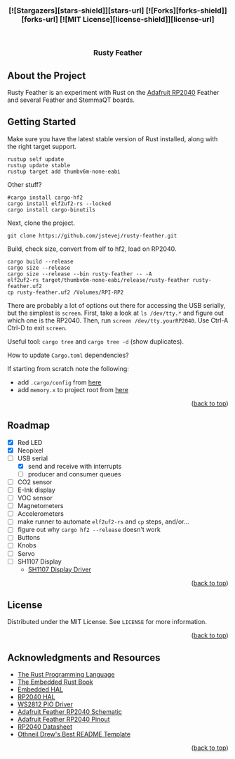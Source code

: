 <div id="top"></div>

<!-- Project Shields -->

<h3 align="center">
[![Stargazers][stars-shield]][stars-url]
[![Forks][forks-shield]][forks-url]
[![MIT License][license-shield]][license-url]
</h3>

<!-- PROJECT LOGO -->

<br />
<div align="center">
<!--
  <a href="https://github.com/github_username/repo_name">
    <img src="images/logo.png" alt="Logo" width="80" height="80">
  </a>
-->
  <h3 align="center">Rusty Feather</h3>
<!--
  <p align="center">
    project_description
    <br />
    <a href="https://github.com/github_username/repo_name"><strong>Explore the docs »</strong></a>
    <br />
    <br />
    <a href="https://github.com/github_username/repo_name">View Demo</a>
    ·
    <a href="https://github.com/github_username/repo_name/issues">Report Bug</a>
    ·
    <a href="https://github.com/github_username/repo_name/issues">Request Feature</a>
  </p>
-->
</div>

## About the Project

Rusty Feather is an experiment with Rust on the [Adafruit RP2040](https://www.adafruit.com/product/4884) Feather and several Feather and StemmaQT boards.

## Getting Started

Make sure you have the latest stable version of Rust installed, along with the right target support.

```
rustup self update
rustup update stable
rustup target add thumbv6m-none-eabi
```

Other stuff?

```
#cargo install cargo-hf2
cargo install elf2uf2-rs --locked
cargo install cargo-binutils
```

Next, clone the project.

```
git clone https://github.com/jstevej/rusty-feather.git
```

Build, check size, convert from elf to hf2, load on RP2040.

```
cargo build --release
cargo size --release
cargo size --release --bin rusty-feather -- -A
elf2uf2-rs target/thumbv6m-none-eabi/release/rusty-feather rusty-feather.uf2
cp rusty-feather.uf2 /Volumes/RPI-RP2
```

There are probably a lot of options out there for accessing the USB serially, but the simplest is `screen`. First, take a look at `ls /dev/tty.*` and figure out which one is the RP2040. Then, run `screen /dev/tty.yourRP2040`. Use Ctrl-A Ctrl-D to exit `screen`.

Useful tool: `cargo tree` and `cargo tree -d` (show duplicates).

How to update `Cargo.toml` dependencies?

If starting from scratch note the following:

* add `.cargo/config` from [here](https://github.com/rp-rs/rp-hal/blob/main/.cargo/config)
* add `memory.x` to project root from [here](https://github.com/rp-rs/rp-hal/blob/main/memory.x)

<p align="right">(<a href="#top">back to top</a>)</p>

## Roadmap

  - [x] Red LED
  - [x] Neopixel
  - [ ] USB serial
    - [x] send and receive with interrupts
    - [ ] producer and consumer queues
  - [ ] CO2 sensor
  - [ ] E-Ink display
  - [ ] VOC sensor
  - [ ] Magnetometers
  - [ ] Accelerometers
  - [ ] make runner to automate `elf2uf2-rs` and `cp` steps, and/or...
  - [ ] figure out why `cargo hf2 --release` doesn't work
  - [ ] Buttons
  - [ ] Knobs
  - [ ] Servo
  - [ ] SH1107 Display
    - [SH1107 Display Driver](https://github.com/aaron-hardin/sh1107)

<p align="right">(<a href="#top">back to top</a>)</p>

<!--
## Contributing

Contributions are what make the open source community such an amazing place to learn, inspire, and create. Any contributions you make are **greatly appreciated**.

If you have a suggestion that would make this better, please fork the repo and create a pull request. You can also simply open an issue with the tag "enhancement".
Don't forget to give the project a star! Thanks again!

1. Fork the Project
2. Create your Feature Branch (`git checkout -b feature/AmazingFeature`)
3. Commit your Changes (`git commit -m 'Add some AmazingFeature'`)
4. Push to the Branch (`git push origin feature/AmazingFeature`)
5. Open a Pull Request

<p align="right">(<a href="#top">back to top</a>)</p>
-->

## License

Distributed under the MIT License. See `LICENSE` for more information.

<p align="right">(<a href="#top">back to top</a>)</p>

<!--
## Contact

Your Name - [@twitter_handle](https://twitter.com/twitter_handle) - email@email_client.com

Project Link: [https://github.com/github_username/repo_name](https://github.com/github_username/repo_name)

<p align="right">(<a href="#top">back to top</a>)</p>
-->


## Acknowledgments and Resources

* [The Rust Programming Language](https://doc.rust-lang.org/book/)
* [The Embedded Rust Book](https://docs.rust-embedded.org/book/)
* [Embedded HAL](https://docs.rs/embedded-hal/latest/embedded_hal/)
* [RP2040 HAL](https://github.com/rp-rs/rp-hal)
* [WS2812 PIO Driver](https://github.com/ithinuel/ws2812-pio-rs)
* [Adafruit Feather RP2040 Schematic](https://learn.adafruit.com/assets/100337)
* [Adafruit Feather RP2040 Pinout](https://learn.adafruit.com/assets/105204)
* [RP2040 Datasheet](https://datasheets.raspberrypi.com/rp2040/rp2040-datasheet.pdf)
* [Othneil Drew's Best README Template](https://github.com/othneildrew/Best-README-Template)

<p align="right">(<a href="#top">back to top</a>)</p>

<!-- MARKDOWN LINKS & IMAGES -->

[stars-shield]: https://img.shields.io/github/stars/jstevej/rusty-feather?style=for-the-badge
[stars-url]: https://github.com/jstevej/rusty-feather/stargazers
[forks-shield]: https://img.shields.io/github/forks/jstevej/rusty-feather?style=for-the-badge
[forks-url]: https://github.com/jstevej/rusty-feather/network/members
[license-shield]: https://img.shields.io/github/license/jstevej/rusty-feather?style=for-the-badge
[license-url]: https://github.com/jstevej/rusty-feather/blob/main/LICENSE.txt
[product-screenshot]: images/screenshot.png
